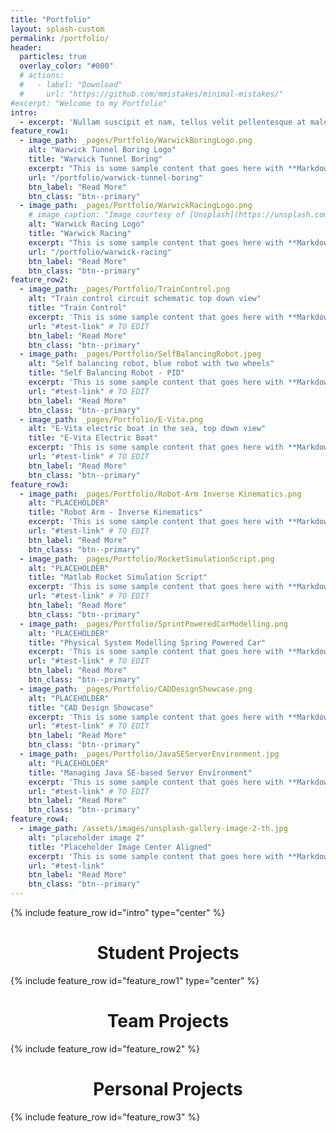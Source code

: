 ```yaml
---
title: "Portfolio"
layout: splash-custom
permalink: /portfolio/
header:
  particles: true
  overlay_color: "#000"
  # actions:
  #   - label: "Download"
  #     url: "https://github.com/mmistakes/minimal-mistakes/"
#excerpt: "Welcome to my Portfolio"
intro: 
  - excerpt: 'Nullam suscipit et nam, tellus velit pellentesque at malesuada, enim eaque. Quis nulla, netus tempor in diam gravida tincidunt, *proin faucibus* voluptate felis id sollicitudin. Centered with `type="center"`'
feature_row1:
  - image_path: _pages/Portfolio/WarwickBoringLogo.png
    alt: "Warwick Tunnel Boring Logo"
    title: "Warwick Tunnel Boring"
    excerpt: "This is some sample content that goes here with **Markdown** formatting."
    url: "/portfolio/warwick-tunnel-boring"
    btn_label: "Read More"
    btn_class: "btn--primary"
  - image_path: _pages/Portfolio/WarwickRacingLogo.png
    # image_caption: "Image courtesy of [Unsplash](https://unsplash.com/)"
    alt: "Warwick Racing Logo"
    title: "Warwick Racing"
    excerpt: "This is some sample content that goes here with **Markdown** formatting."
    url: "/portfolio/warwick-racing"
    btn_label: "Read More"
    btn_class: "btn--primary"
feature_row2:
  - image_path: _pages/Portfolio/TrainControl.png
    alt: "Train control circuit schematic top down view"
    title: "Train Control"
    excerpt: 'This is some sample content that goes here with **Markdown** formatting. Left aligned with `type="left"`'
    url: "#test-link" # TO EDIT
    btn_label: "Read More"
    btn_class: "btn--primary"
  - image_path: _pages/Portfolio/SelfBalancingRobot.jpeg
    alt: "Self balancing robot, blue robot with two wheels"
    title: "Self Balancing Robot - PID"
    excerpt: 'This is some sample content that goes here with **Markdown** formatting. Left aligned with `type="left"`'
    url: "#test-link" # TO EDIT
    btn_label: "Read More"
    btn_class: "btn--primary"
  - image_path: _pages/Portfolio/E-Vita.png
    alt: "E-Vita electric boat in the sea, top down view"
    title: "E-Vita Electric Boat"
    excerpt: 'This is some sample content that goes here with **Markdown** formatting. Left aligned with `type="left"`'
    url: "#test-link" # TO EDIT
    btn_label: "Read More"
    btn_class: "btn--primary"
feature_row3:
  - image_path: _pages/Portfolio/Robot-Arm Inverse Kinematics.png
    alt: "PLACEHOLDER"
    title: "Robot Arm - Inverse Kinematics"
    excerpt: 'This is some sample content that goes here with **Markdown** formatting. Left aligned with `type="left"`'
    url: "#test-link" # TO EDIT
    btn_label: "Read More"
    btn_class: "btn--primary"
  - image_path: _pages/Portfolio/RocketSimulationScript.png
    alt: "PLACEHOLDER"
    title: "Matlab Rocket Simulation Script"
    excerpt: 'This is some sample content that goes here with **Markdown** formatting. Left aligned with `type="left"`'
    url: "#test-link" # TO EDIT
    btn_label: "Read More"
    btn_class: "btn--primary"
  - image_path: _pages/Portfolio/SprintPoweredCarModelling.png
    alt: "PLACEHOLDER"
    title: "Physical System Modelling Spring Powered Car"
    excerpt: 'This is some sample content that goes here with **Markdown** formatting. Left aligned with `type="left"`'
    url: "#test-link" # TO EDIT
    btn_label: "Read More"
    btn_class: "btn--primary"
  - image_path: _pages/Portfolio/CADDesignShowcase.png
    alt: "PLACEHOLDER"
    title: "CAD Design Showcase"
    excerpt: 'This is some sample content that goes here with **Markdown** formatting. Left aligned with `type="left"`'
    url: "#test-link" # TO EDIT
    btn_label: "Read More"
    btn_class: "btn--primary"
  - image_path: _pages/Portfolio/JavaSEServerEnvironment.jpg
    alt: "PLACEHOLDER"
    title: "Managing Java SE-based Server Environment"
    excerpt: 'This is some sample content that goes here with **Markdown** formatting. Left aligned with `type="left"`'
    url: "#test-link" # TO EDIT
    btn_label: "Read More"
    btn_class: "btn--primary"
feature_row4:
  - image_path: /assets/images/unsplash-gallery-image-2-th.jpg
    alt: "placeholder image 2"
    title: "Placeholder Image Center Aligned"
    excerpt: 'This is some sample content that goes here with **Markdown** formatting. Centered with `type="center"`'
    url: "#test-link"
    btn_label: "Read More"
    btn_class: "btn--primary"
---
```


<script src="{{ site.baseurl }}/_pages/Portfolio/app.js" defer></script>
<script src="{{ site.baseurl }}/_pages/Portfolio/auto-resize.js" defer></script>
<!-- The types are type = center, left, right and there's another one where there's none -->

{% include feature_row id="intro" type="center" %}

<div style="text-align: center;">
  <h1>Student Projects</h1>
</div>

{% include feature_row id="feature_row1" type="center" %}

<div style="text-align: center;">
  <h1>Team Projects</h1>
</div>

{% include feature_row id="feature_row2" %}

<div style="text-align: center;">
  <h1>Personal Projects</h1>
</div>

{% include feature_row id="feature_row3" %}